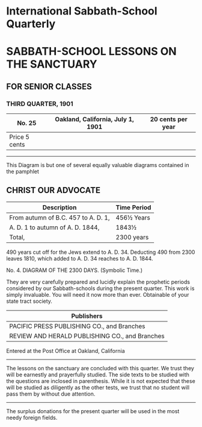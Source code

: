 # International Sabbath-School Quarterly
# SABBATH-SCHOOL LESSONS ON THE SANCTUARY

## FOR SENIOR CLASSES

### THIRD QUARTER, 1901
| No. 25                                   | Oakland, California, July 1, 1901                           | 20 cents per year |
| ---------------------------------------- | ----------------------------------------------------------- | ----------------- |
| Price 5 cents                            |                                                             |                   |

---

This Diagram is but one of several equally valuable diagrams contained in the pamphlet

## CHRIST OUR ADVOCATE

| Description                                | Time Period |
| ------------------------------------------ | ----------- |
| From autumn of B.C. 457 to A. D. 1,        | 456½ Years  |
| A. D. 1 to autumn of A. D. 1844,           | 1843½       |
| Total,                                     | 2300 years  |

490 years cut off for the Jews extend to A. D. 34. Deducting 490 from 2300 leaves 1810, which added to A. D. 34 reaches to A. D. 1844.

No. 4. DIAGRAM OF THE 2300 DAYS. (Symbolic Time.)

They are very carefully prepared and lucidly explain the prophetic periods considered by our Sabbath-schools during the present quarter. This work is simply invaluable. You will need it now more than ever. Obtainable of your state tract society.

| Publishers |
| ---------- |
| PACIFIC PRESS PUBLISHING CO., and Branches |
| REVIEW AND HERALD PUBLISHING CO., and Branches |

Entered at the Post Office at Oakland, California

---

The lessons on the sanctuary are concluded with this quarter. We trust they will be earnestly and prayerfully studied. The side texts to be studied with the questions are inclosed in parenthesis. While it is not expected that these will be studied as diligently as the other tests, we trust that no student will pass them by without due attention.

---

The surplus donations for the present quarter will be used in the most needy foreign fields.